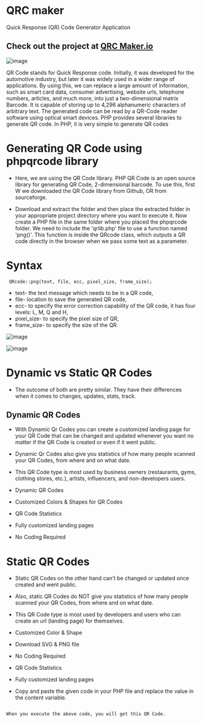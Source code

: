 # QRC maker
Quick Response (QR) Code Generator Application

## Check out the project at [QRC Maker.io](https://auenetengtech.com.ng/qrcmaker/)

![image](https://github.com/ugoem/qrcmaker/assets/24642339/73c159ff-3fd9-4fc6-b65f-6155808edd7b)

QR Code stands for Quick Response code. Initially, it was developed for the automotive industry, but later it was widely used in a wider range of applications. By using this, we can replace a large amount of information, such as smart card data, consumer advertising, website urls, telephone numbers, articles, and much more, into just a two-dimensional matrix Barcode. It is capable of storing up to 4,296 alphanumeric characters of arbitrary text. The generated code can be read by a QR-Code reader software using optical smart devices. PHP provides several libraries to generate QR code. In PHP, it is very simple to generate QR codes

# Generating QR Code using phpqrcode library
* Here, we are using the QR Code library. PHP QR Code is an open source library for generating QR Code, 2-dimensional barcode. To use this, first W we downloaded the QR Code library from Github, OR from sourceforge.

* Download and extract the folder and then place the extracted folder in your appropriate project directory where you want to execute it. Now create a PHP file in the same folder where you placed the phpqrcode folder. We need to include the 'qrlib.php' file to use a function named 'png()'. This function is inside the QRcode class, which outputs a QR code directly in the browser when we pass some text as a parameter.

# Syntax
`` QRcode::png(text, file, ecc, pixel_size, frame_size);``

* text- the text message which needs to be in a QR code,
* file- location to save the generated QR code,
* ecc- to specify the error correction capability of the QR code, it has four levels: L, M, Q and H,
* pixel_size- to specify the pixel size of QR,
* frame_size- to specify the size of the QR.
  
![image](https://github.com/ugoem/qrcmaker/assets/24642339/d0f0428f-fcd2-4ce3-af30-db338c015dae)


![image](https://github.com/ugoem/qrcmaker/assets/24642339/933c582c-bbf2-44d8-82ba-bc9366b41dd7)


# Dynamic vs Static QR Codes
* The outcome of both are pretty similar. They have their differences when it comes to changes, updates, stats, track.

## Dynamic QR Codes
* With Dynamic Qr Codes you can create a customized landing page for your QR Code that can be changed and updated whenever you want no matter if the QR Code is created or even if it went public.

* Dynamic Qr Codes also give you statistics of how many people scanned your QR Codes, from where and on what date.

* This QR Code type is most used by business owners (restaurants, gyms, clothing stores, etc.), artists, influencers, and non-developers users.

 * Dynamic QR Codes
 * Customized Colors & Shapes for QR Codes
 * QR Code Statistics
 * Fully customized landing pages
 * No Coding Required

# Static QR Codes
* Static QR Codes on the other hand can't be changed or updated once created and went public.

* Also, static QR Codes do NOT give you statistics of how many people scanned your QR Codes, from where and on what date.

* This QR Code type is most used by developers and users who can create an url (landing page) for themselves.

 * Customized Color & Shape
 * Download SVG & PNG file
 * No Coding Required
 * QR Code Statistics
 * Fully customized landing pages

* Copy and paste the given code in your PHP file and replace the value in the content variable.

  ```
<?php
    include "phpqrcode/qrlib.php" ;
    $content = "http://www.etutorialspoint.com/" ;
    QRcode::png($content) ;
?>
```
When you execute the above code, you will get this QR Code.
